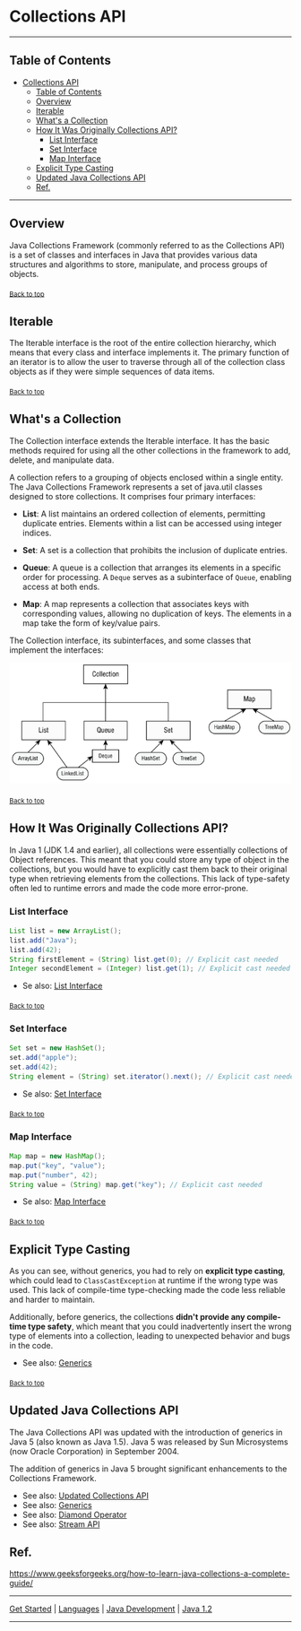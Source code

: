 # Collections API

---

## Table of Contents
<!-- TOC -->
* [Collections API](#collections-api)
  * [Table of Contents](#table-of-contents)
  * [Overview](#overview)
  * [Iterable](#iterable)
  * [What's a Collection](#whats-a-collection)
  * [How It Was Originally Collections API?](#how-it-was-originally-collections-api)
    * [List Interface](#list-interface)
    * [Set Interface](#set-interface)
    * [Map Interface](#map-interface)
  * [Explicit Type Casting](#explicit-type-casting)
  * [Updated Java Collections API](#updated-java-collections-api)
  * [Ref.](#ref)
<!-- TOC -->

---

## Overview

Java Collections Framework (commonly referred to as the Collections API) is a set of classes and interfaces in Java that provides various data structures and algorithms to store, manipulate, and process groups of objects.

<sub>[Back to top](#table-of-contents)</sub>


## Iterable

The Iterable interface is the root of the entire collection hierarchy, which means that every class and interface implements it. The primary function of an iterator is to allow the user to traverse through all of the collection class objects as if they were simple sequences of data items.


<sub>[Back to top](#table-of-contents)</sub>


## What's a Collection

The Collection interface extends the Iterable interface. It has the basic methods required for using all the other collections in the framework to add, delete, and manipulate data.

A collection refers to a grouping of objects enclosed within a single entity. The Java Collections Framework represents a set of java.util classes designed to store collections. It comprises four primary interfaces:

- **List**: A list maintains an ordered collection of elements, permitting duplicate entries. Elements within a list can be accessed using integer indices.


- **Set**: A set is a collection that prohibits the inclusion of duplicate entries.


- **Queue**: A queue is a collection that arranges its elements in a specific order for processing. A `Deque` serves as a subinterface of `Queue`, enabling access at both ends.


- **Map**: A map represents a collection that associates keys with corresponding values, allowing no duplication of keys. The elements in a map take the form of key/value pairs.

The Collection interface, its subinterfaces, and some classes that
implement the interfaces:

![img.png](../../../../../img/collections.png)

<sub>[Back to top](#table-of-contents)</sub>



## How It Was Originally Collections API?

In Java 1 (JDK 1.4 and earlier), all collections were essentially collections of Object references. This meant that you could store any type of object in the collections, but you would have to explicitly cast them back to their original type when retrieving elements from the collections. This lack of type-safety often led to runtime errors and made the code more error-prone.

### List Interface

```java
List list = new ArrayList();
list.add("Java");
list.add(42);
String firstElement = (String) list.get(0); // Explicit cast needed
Integer secondElement = (Integer) list.get(1); // Explicit cast needed

```

- Se also: [List Interface](../java-5/list-interface.md)

<sub>[Back to top](#table-of-contents)</sub>


### Set Interface

```java
Set set = new HashSet();
set.add("apple");
set.add(42);
String element = (String) set.iterator().next(); // Explicit cast needed
```

- Se also: [Set Interface](../java-5/set-interface.md)


<sub>[Back to top](#table-of-contents)</sub>


### Map Interface

```java
Map map = new HashMap();
map.put("key", "value");
map.put("number", 42);
String value = (String) map.get("key"); // Explicit cast needed
```

- Se also: [Map Interface](../java-5/map-interface.md)

<sub>[Back to top](#table-of-contents)</sub>

## Explicit Type Casting

As you can see, without generics, you had to rely on **explicit type casting**, which could lead to `ClassCastException` at runtime if the wrong type was used. This lack of compile-time type-checking made the code less reliable and harder to maintain.

Additionally, before generics, the collections **didn't provide any compile-time type safety**, which meant that you could inadvertently insert the wrong type of elements into a collection, leading to unexpected behavior and bugs in the code.

- See also: [Generics](../java-5/generics.md)

<sub>[Back to top](#table-of-contents)</sub>


## Updated Java Collections API

The Java Collections API was updated with the introduction of generics in Java 5 (also known as Java 1.5). Java 5 was released by Sun Microsystems (now Oracle Corporation) in September 2004.

The addition of generics in Java 5 brought significant enhancements to the Collections Framework.

- See also: [Updated Collections API](../java-5/enhanced-collections.md)
- See also: [Generics](../java-5/generics.md)
- See also: [Diamond Operator](../java-7/diamond-operator.md)
- See also: [Stream API](../java-8/stream-api.md)


## Ref.

https://www.geeksforgeeks.org/how-to-learn-java-collections-a-complete-guide/

---

[Get Started](../../../../../get-started.md) |
[Languages](../../../../../get-started.md#languages) |
[Java Development](../develop.md#reflection-and-dynamic-class-loading) |
[Java 1.2](../versions.md#java-12)

---
